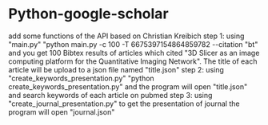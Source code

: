 # Python-google-scholar
add some functions of the API based on Christian Kreibich
step 1: using "main.py" "python main.py -c 100 -T 6675397154864859782 --citation "bt"
        and you get 100 Bibtex results of articles which cited "3D Slicer as an image computing platform for the Quantitative              Imaging Network". The title of each article will be upload to a json file named "title.json"
step 2: using "create_keywords_presentation.py" "python create_keywords_presentation.py" 
        and the program will open "title.json" and search keywords of each article on pubmed
step 3: using "create_journal_presentation.py" to get the presentation of journal
        the program will open "journal.json"
